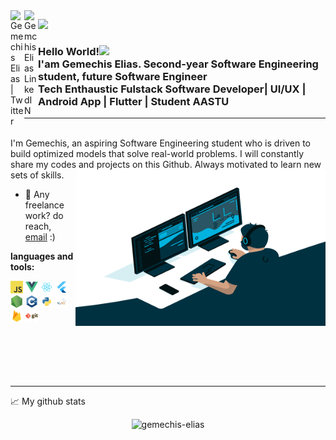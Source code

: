 
<a href="https://twitter.com/gemechis_">
  <img align="left" alt="Gemechis Elias | Twitter" width="22px" src="https://raw.githubusercontent.com/peterthehan/peterthehan/master/assets/twitter.svg" />
</a>
<a href="https://www.linkedin.com/in/abhisheknaiidu/">
  <img align="left" alt="Gemchis Elias LinkedIN" width="22px" src="https://raw.githubusercontent.com/peterthehan/peterthehan/master/assets/linkedin.svg" />
</a>


![](https://visitor-badge.glitch.me/badge?page_id=gemechis-elias.gemechis-elias)
<br />

### Hello World!<img src="https://media.giphy.com/media/hvRJCLFzcasrR4ia7z/giphy.gif" width="25px"> <br /> I'am Gemechis Elias. Second-year Software Engineering student, future Software Engineer<br /> Tech Enthaustic Fulstack Software Developer| UI/UX | Android App | Flutter | Student AASTU 


---
<br />
I'm Gemechis, an aspiring Software Engineering student who is driven to build optimized models that solve real-world problems. I will constantly share my codes and projects on this Github. Always motivated to learn new sets of skills.



  <img align="right" alt="GIF" src="https://raw.githubusercontent.com/gemechis-elias/gemechis-elias/master/code.gif" width="400" height="250" />
  
- 💼 Any freelance work? do reach, [email](mailto:gemeelijah@gmail.com) :)

**languages and tools:**  

<code><img height="20" src="https://raw.githubusercontent.com/github/explore/80688e429a7d4ef2fca1e82350fe8e3517d3494d/topics/javascript/javascript.png"></code>
<code><img height="20" src="https://raw.githubusercontent.com/github/explore/80688e429a7d4ef2fca1e82350fe8e3517d3494d/topics/vue/vue.png"></code>
<code><img height="20" src="https://raw.githubusercontent.com/github/explore/80688e429a7d4ef2fca1e82350fe8e3517d3494d/topics/react/react.png"></code>
<code><img height="20" src="https://raw.githubusercontent.com/github/explore/5c058a388828bb5fde0bcafd4bc867b5bb3f26f3/topics/flutter/flutter.png"></code>
<code><img height="20" src="https://raw.githubusercontent.com/github/explore/80688e429a7d4ef2fca1e82350fe8e3517d3494d/topics/nodejs/nodejs.png"></code>
<code><img height="20" src="https://raw.githubusercontent.com/github/explore/80688e429a7d4ef2fca1e82350fe8e3517d3494d/topics/cpp/cpp.png"></code>
<code><img height="20" src="https://raw.githubusercontent.com/github/explore/80688e429a7d4ef2fca1e82350fe8e3517d3494d/topics/python/python.png"></code>
<code><img height="20" src="https://raw.githubusercontent.com/github/explore/80688e429a7d4ef2fca1e82350fe8e3517d3494d/topics/mysql/mysql.png"></code>
<code><img height="20" src="https://raw.githubusercontent.com/github/explore/80688e429a7d4ef2fca1e82350fe8e3517d3494d/topics/firebase/firebase.png"></code>
<code><img height="20" src="https://raw.githubusercontent.com/github/explore/80688e429a7d4ef2fca1e82350fe8e3517d3494d/topics/git/git.png"></code>
<br />
<br /><br />
<br />
<br />
<br />

---


📈 My github stats

<p align="center"> <img src="https://github-readme-stats.vercel.app/api?username=gemechis-elias&show_icons=true&theme=gotham" alt="gemechis-elias" />




